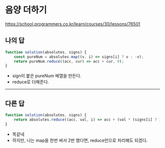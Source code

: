 # 음양 더하기

https://school.programmers.co.kr/learn/courses/30/lessons/76501

## 나의 답

```js
function solution(absolutes, signs) {
    const pureNum = absolutes.map((v, i) => signs[i] ? v : -v);
    return pureNum.reduce((acc, cur) => acc + cur, 0);
}
```

- sign이 붙은 pureNum 배열을 만든다.
- reduce로 더해준다.


---

## 다른 답

```js
function solution(absolutes, signs) {
    return absolutes.reduce((acc, val, i) => acc + (val * (signs[i] ? 1 : -1)), 0);
}
```

- 똑같네
- 하지만, 나는 map을 한번 써서 2번 했다면, reduce만으로 처리해도 되겠다.